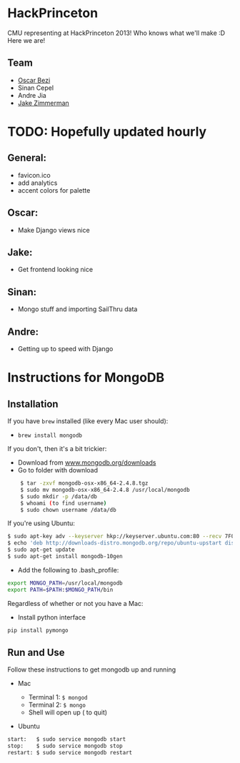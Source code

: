 HackPrinceton
=============

CMU representing at HackPrinceton 2013!
Who knows what we'll make :D
Here we are!

Team
----
- [Oscar Bezi](http://www.oscarbezi.com)
- Sinan Cepel
- Andre Jia
- [Jake Zimmerman](http://www.jacobzimmerman.me)


TODO: Hopefully updated hourly
==============================

General:
--------
- favicon.ico
- add analytics
- accent colors for palette

Oscar:
------
- Make Django views nice

Jake:
-----
- Get frontend looking nice

Sinan:
------
- Mongo stuff and importing SailThru data

Andre:
------
- Getting up to speed with Django

Instructions for MongoDB
========================
Installation
------------
If you have `brew` installed (like every Mac user should):
- `brew install mongodb`

If you don't, then it's a bit trickier:
- Download from www.mongodb.org/downloads
- Go to folder with download

```bash
    $ tar -zxvf mongodb-osx-x86_64-2.4.8.tgz
    $ sudo mv mongodb-osx-x86_64-2.4.8 /usr/local/mongodb
    $ sudo mkdir -p /data/db
    $ whoami (to find username)
    $ sudo chown username /data/db
```

If you're using Ubuntu:

```bash
$ sudo apt-key adv --keyserver hkp://keyserver.ubuntu.com:80 --recv 7F0CEB10
$ echo 'deb http://downloads-distro.mongodb.org/repo/ubuntu-upstart dist 10gen' | sudo tee /etc/apt/sources.list.d/mongodb.list
$ sudo apt-get update
$ sudo apt-get install mongodb-10gen
```

- Add the following to .bash\_profile:

```bash
export MONGO_PATH=/usr/local/mongodb
export PATH=$PATH:$MONGO_PATH/bin
```

Regardless of whether or not you have a Mac:
- Install python interface

```bash
pip install pymongo
```

Run and Use
-----------
Follow these instructions to get mongodb up and running
- Mac
    - Terminal 1: `$ mongod`
    - Terminal 2: `$ mongo`
    - Shell will open up (<C-c> to quit)

- Ubuntu

```bash
start:   $ sudo service mongodb start
stop:    $ sudo service mongodb stop
restart: $ sudo service mongodb restart
```
